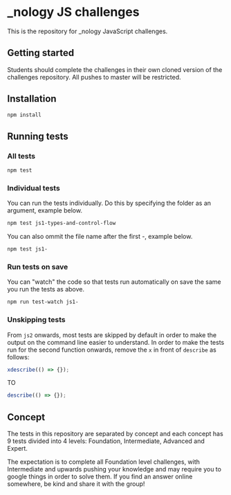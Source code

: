 # \_nology JS challenges

This is the repository for \_nology JavaScript challenges.

## Getting started

Students should complete the challenges in their own cloned version of the challenges repository. All pushes to master will be restricted.

## Installation

```bash
npm install

```

## Running tests

### All tests

```bash
npm test

```

### Individual tests

You can run the tests individually. Do this by specifying the folder as an argument, example below.

```bash
npm test js1-types-and-control-flow
```

You can also ommit the file name after the first -, example below.

```bash
npm test js1-
```

### Run tests on save

You can "watch" the code so that tests run automatically on save the same you run the tests as above.

```bash
npm run test-watch js1-
```

### Unskipping tests

From `js2` onwards, most tests are skipped by default in order to make the output on the command line easier to understand. In order to make the tests run for the second function onwards, remove the `x` in front of `describe` as follows:

```js
xdescribe(() => {});
```

TO

```js
describe(() => {});
```

## Concept

The tests in this repository are separated by concept and each concept has 9 tests divided into 4 levels: Foundation, Intermediate, Advanced and Expert.

The expectation is to complete all Foundation level challenges, with Intermediate and upwards pushing your knowledge
and may require you to google things in order to solve them. If you find an answer online somewhere, be kind and
share it with the group!

